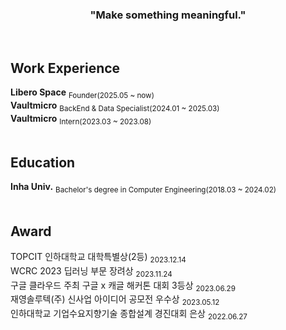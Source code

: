 <h3 align="center">"Make something meaningful."</h3>
<br>

## Work Experience
**Libero Space** <sub>Founder(2025.05 ~ now)</sub><br>
**Vaultmicro** <sub>BackEnd & Data Specialist(2024.01 ~ 2025.03)</sub><br>
**Vaultmicro** <sub>Intern(2023.03 ~ 2023.08)</sub><br>
<br>

## Education
**Inha Univ.** <sub>Bachelor's degree in Computer Engineering(2018.03 ~ 2024.02)</sub><br>
<br>

## Award
TOPCIT 인하대학교 대학특별상(2등) <sub>2023.12.14</sub> <br>
WCRC 2023 딥러닝 부문 장려상 <sub>2023.11.24</sub> <br>
구글 클라우드 주최 구글 x 캐글 해커톤 대회 3등상 <sub>2023.06.29</sub> <br>
재영솔루텍(주) 신사업 아이디어 공모전 우수상 <sub>2023.05.12</sub> <br>
인하대학교 기업수요지향기술 종합설계 경진대회 은상 <sub>2022.06.27</sub>
